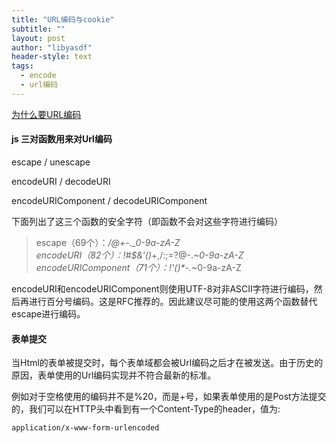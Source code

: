 ```yaml
---
title: "URL编码与cookie"
subtitle: ""
layout: post
author: "libyasdf"
header-style: text
tags:
  - encode
  - url编码
---
```

[为什么要URL编码](https://www.cnblogs.com/jerrysion/p/5522673.html)  

#### js 三对函数用来对Url编码
 escape / unescape  

 encodeURI / decodeURI  

 encodeURIComponent / decodeURIComponent  

下面列出了这三个函数的安全字符（即函数不会对这些字符进行编码）

>escape（69个）：*/@+-._0-9a-zA-Z  
encodeURI（82个）：!#$&'()*+,/:;=?@-._~0-9a-zA-Z  
encodeURIComponent（71个）：!'()*-._~0-9a-zA-Z  

encodeURI和encodeURIComponent则使用UTF-8对非ASCII字符进行编码，然后再进行百分号编码。这是RFC推荐的。因此建议尽可能的使用这两个函数替代escape进行编码。

#### 表单提交
当Html的表单被提交时，每个表单域都会被Url编码之后才在被发送。由于历史的原因，表单使用的Url编码实现并不符合最新的标准。

例如对于空格使用的编码并不是%20，而是+号，如果表单使用的是Post方法提交的，我们可以在HTTP头中看到有一个Content-Type的header，值为:
```
application/x-www-form-urlencoded
```